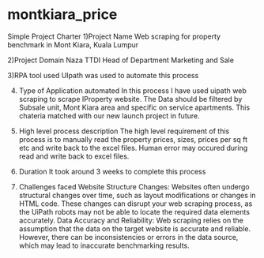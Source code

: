 # montkiara_price

Simple Project Charter
1)Project Name
Web scraping for property benchmark in Mont Kiara, Kuala Lumpur

2)Project Domain 
Naza TTDI Head of Department Marketing and Sale

3)RPA tool used
UIpath was used to automate this process

4) Type of Application automated
In this process I have used uipath web scraping to scrape IProperty website. The Data should be filtered by Subsale unit, Mont Kiara area and specific on service apartments. This chateria matched with our new launch project in future.

5) High level process description
The high level requirement of this process is to manually read the property prices, sizes, prices per sq ft etc and write back to the excel files.
Human error may occured during read and write back to excel files.

6) Duration
It took around 3 weeks to complete this process

7) Challenges faced
Website Structure Changes: Websites often undergo structural changes over time, such as layout modifications or changes in HTML code. These changes can disrupt your web scraping process, as the UiPath robots may not be able to locate the required data elements accurately.
Data Accuracy and Reliability: Web scraping relies on the assumption that the data on the target website is accurate and reliable. However, there can be inconsistencies or errors in the data source, which may lead to inaccurate benchmarking results.
